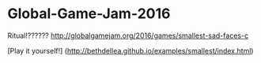 # Global-Game-Jam-2016
Ritual!??????
http://globalgamejam.org/2016/games/smallest-sad-faces-c


[Play it yourself!] (http://bethdellea.github.io/examples/smallest/index.html)
